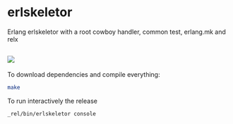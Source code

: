 erlskeletor
===============

Erlang erlskeletor with a root cowboy handler, common test, erlang.mk and relx

![](https://gs1.wac.edgecastcdn.net/8019B6/data.tumblr.com/fc0f50ca1bd995498d9ddf28c95b8fe5/tumblr_mr9nrvPZ1R1s46h7vo1_1280.jpg)
---

To download dependencies and compile everything:
```bash
make
```
 
To run interactively the release
```bash
_rel/bin/erlskeletor console 
```


